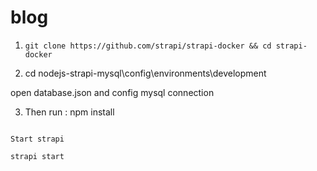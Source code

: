# blog

1. `git clone https://github.com/strapi/strapi-docker && cd strapi-docker`

2. cd nodejs-strapi-mysql\config\environments\development

open database.json and config mysql connection

3. Then run : npm install 

```

Start strapi

strapi start

